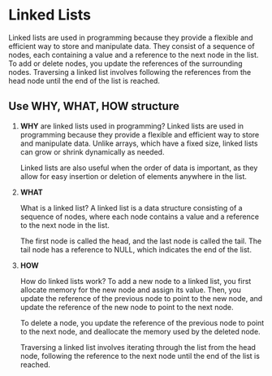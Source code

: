 # Linked Lists

Linked lists are used in programming because they provide a flexible and efficient way to store and manipulate data. They consist of a sequence of nodes, each containing a value and a reference to the next node in the list. To add or delete nodes, you update the references of the surrounding nodes. Traversing a linked list involves following the references from the head node until the end of the list is reached.

## Use WHY, WHAT, HOW structure

1. **WHY** are linked lists used in programming? Linked lists are used in programming because they provide a flexible and efficient way to store and manipulate data. Unlike arrays, which have a fixed size, linked lists can grow or shrink dynamically as needed.

    Linked lists are also useful when the order of data is important, as they allow for easy insertion or deletion of elements anywhere in the list.

2. **WHAT**

    What is a linked list? A linked list is a data structure consisting of a sequence of nodes, where each node contains a value and a reference to the next node in the list.

    The first node is called the head, and the last node is called the tail. The tail node has a reference to NULL, which indicates the end of the list.

3. **HOW**

    How do linked lists work? To add a new node to a linked list, you first allocate memory for the new node and assign its value. Then, you update the reference of the previous node to point to the new node, and update the reference of the new node to point to the next node.

    To delete a node, you update the reference of the previous node to point to the next node, and deallocate the memory used by the deleted node.

    Traversing a linked list involves iterating through the list from the head node, following the reference to the next node until the end of the list is reached.
